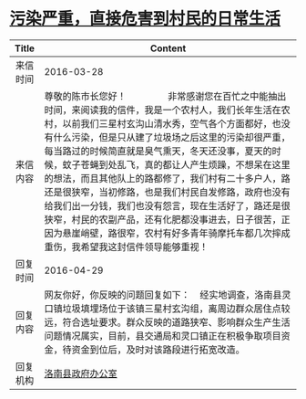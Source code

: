 # <a href="http://www.shangluo.gov.cn/zmhd/ldxxxx.jsp?urltype=leadermail.LeaderMailContentUrl&wbtreeid=1112&leadermailid=3550">污染严重，直接危害到村民的日常生活</a>
|Title|Content|
|:---:|---|
|来信时间|2016-03-28|
|来信内容|尊敬的陈市长您好！                 非常感谢您在百忙之中能抽出时间，来阅读我的信件，我是一个农村人，我们长年生活在农村，以前我们三星村玄沟山清水秀，空气各个方面都好，也没有什么污染，但是只从建了垃圾场之后这里的污染却很严重，每当路过的时候简直就是臭气熏天，冬天还没事，夏天的时候，蚊子苍蝇到处乱飞，真的都让人产生烦躁，不想呆在这里的想法，而且其他队上的路都修了，我们村有二十多户人，路还是很狭窄，当初修路，也是我们村民自发修路，政府也没有给我们出一分钱，我们也没有怨言，现在生活好了，路还是很狭窄，村民的农副产品，还有化肥都没事进去，日子很苦，正因为悬崖峭壁，路很窄，农村有好多青年骑摩托车都几次摔成重伤，我希望我这封信件领导能够重视！|
|回复时间|2016-04-29|
|回复内容|网友你好，你反映的问题回复如下：    经实地调查，洛南县灵口镇垃圾填埋场位于该镇三星村玄沟组，离周边群众居住点较远，符合选址要求。群众反映的道路狭窄、影响群众生产生活问题情况属实，目前，县交通局和灵口镇正在积极争取项目资金，待资金到位后，及时对该路段进行拓宽改造。|
|回复机构|<a href="../../categories/agencies/洛南县政府办公室.md">洛南县政府办公室</a>|